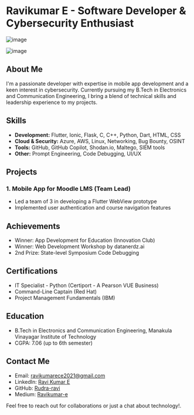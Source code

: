 # Ravikumar E - Software Developer & Cybersecurity Enthusiast

![image](https://github.com/user-attachments/assets/41d776af-f963-40a0-8dcb-1839db0f92f2)

![image](https://github.com/user-attachments/assets/809bcc13-7e6c-4fc7-910d-1d702a66d31a)



## About Me
I'm a passionate developer with expertise in mobile app development and a keen interest in cybersecurity. Currently pursuing my B.Tech in Electronics and Communication Engineering, I bring a blend of technical skills and leadership experience to my projects.

## Skills
- **Development:** Flutter, Ionic, Flask, C, C++, Python, Dart, HTML, CSS
- **Cloud & Security:** Azure, AWS, Linux, Networking, Bug Bounty, OSINT
- **Tools:** GitHub, GitHub Copilot, Shodan.io, Maltego, SIEM tools
- **Other:** Prompt Engineering, Code Debugging, UI/UX

## Projects

### 1. Mobile App for Moodle LMS (Team Lead)
- Led a team of 3 in developing a Flutter WebView prototype
- Implemented user authentication and course navigation features


## Achievements
- Winner: App Development for Education (Innovation Club)
- Winner: Web Development Workshop by datanerdz.ai
- 2nd Prize: State-level Symposium Code Debugging

## Certifications
- IT Specialist - Python (Certiport - A Pearson VUE Business)
- Command-Line Captain (Red Hat)
- Project Management Fundamentals (IBM)

## Education
- B.Tech in Electronics and Communication Engineering, Manakula Vinayagar Institute of Technology
- CGPA: 7.06 (up to 6th semester)

## Contact Me
- Email: ravikumarece2021@gmail.com
- LinkedIn: [Ravi Kumar E](https://www.linkedin.com/in/ravi-kumar-e-0211ab24a/)
- GitHub: [Rudra-ravi](https://github.com/Rudra-ravi)
- Medium: [Ravikumar-e](https://medium.com/@Ravikumar-e)

Feel free to reach out for collaborations or just a chat about technology!.
